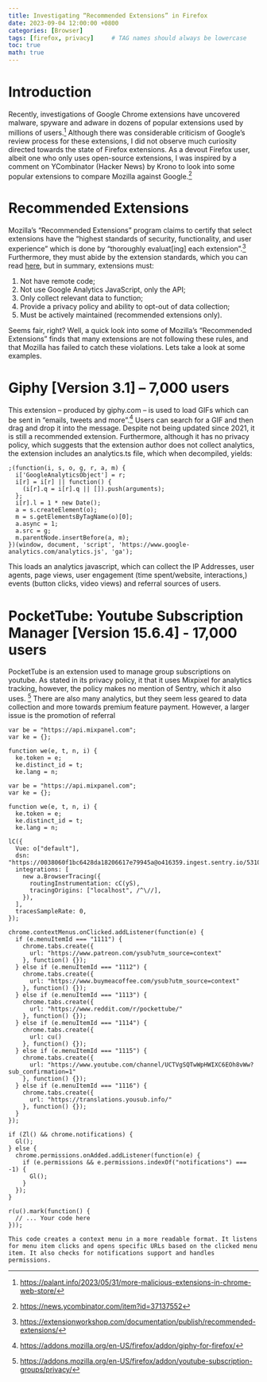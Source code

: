 ```yaml
---
title: Investigating “Recommended Extensions” in Firefox
date: 2023-09-04 12:00:00 +0800
categories: [Browser]
tags: [firefox, privacy]     # TAG names should always be lowercase
toc: true
math: true
---
```

# Introduction

Recently, investigations of Google Chrome extensions have uncovered malware, spyware and adware in dozens of popular extensions used by millions of users.[^footnote] Although there was considerable criticism of Google’s review process for these extensions, I did not observe much curiosity directed towards the state of Firefox extensions. As a devout Firefox user, albeit one who only uses open-source extensions, I was inspired by a comment on YCombinator (Hacker News) by Krono to look into some popular extensions to compare Mozilla against Google.[^footnote2]
	
# Recommended Extensions
Mozilla’s “Recommended Extensions” program claims to certify that select extensions have the “highest standards of security, functionality, and user experience” which is done by “thoroughly evaluat[ing] each extension”.[^footnote3] Furthermore, they must abide by the extension standards, which you can read [here](https://extensionworkshop.com/documentation/publish/add-on-policies/), but in summary, extensions must:
1. Not have remote code;
2. Not use Google Analytics JavaScript, only the API;
3. Only collect relevant data to function;
4. Provide a privacy policy and ability to opt-out of data collection;
5. Must be actively maintained (recommended extensions only).

Seems fair, right? Well, a quick look into some of Mozilla’s “Recommended Extensions” finds that many extensions are not following these rules, and that Mozilla has failed to catch these violations. Lets take a look at some examples.

# Giphy [Version 3.1] – 7,000 users

This extension – produced by giphy.com – is used to load GIFs which can be sent in “emails, tweets and more”.[^footnote4] Users can search for a GIF and then drag and drop it into the message. Despite not being updated since 2021, it is still a recommended extension. Furthermore, although it has no privacy policy, which suggests that the extension author does not collect analytics, the extension includes an analytics.ts file, which when decompiled, yields: 

```
;(function(i, s, o, g, r, a, m) {
  i['GoogleAnalyticsObject'] = r;
  i[r] = i[r] || function() {
    (i[r].q = i[r].q || []).push(arguments);
  };
  i[r].l = 1 * new Date();
  a = s.createElement(o);
  m = s.getElementsByTagName(o)[0];
  a.async = 1;
  a.src = g;
  m.parentNode.insertBefore(a, m);
})(window, document, 'script', 'https://www.google-analytics.com/analytics.js', 'ga');
```

This loads an analytics javascript, which can collect the IP Addresses, user agents, page views, user engagement (time spent/website, interactions,) events (button clicks, video views) and referral sources of users.

#  PocketTube: Youtube Subscription Manager [Version 15.6.4] - 17,000 users

PocketTube is an extension used to manage group subscriptions on youtube. As stated in its privacy policy, it that it uses Mixpixel for analytics tracking, however, the policy makes no mention of Sentry, which it also uses. [^footnote5] There are also many analytics, but they seem less geared to data collection and more towards premium feature payment. However, a larger issue is the promotion of referral 

```
var be = "https://api.mixpanel.com";
var ke = {};

function we(e, t, n, i) {
  ke.token = e;
  ke.distinct_id = t;
  ke.lang = n;
```

```
var be = "https://api.mixpanel.com";
var ke = {};

function we(e, t, n, i) {
  ke.token = e;
  ke.distinct_id = t;
  ke.lang = n;
```

```
lC({
  Vue: o["default"],
  dsn: "https://0038060f1bc6428da18206617e79945a@o416359.ingest.sentry.io/5310804",
  integrations: [
    new a.BrowserTracing({
      routingInstrumentation: cC(yS),
      tracingOrigins: ["localhost", /^\//],
    }),
  ],
  tracesSampleRate: 0,
});

```
```
chrome.contextMenus.onClicked.addListener(function(e) {
  if (e.menuItemId === "1111") {
    chrome.tabs.create({
      url: "https://www.patreon.com/ysub?utm_source=context"
    }, function() {});
  } else if (e.menuItemId === "1112") {
    chrome.tabs.create({
      url: "https://www.buymeacoffee.com/ysub?utm_source=context"
    }, function() {});
  } else if (e.menuItemId === "1113") {
    chrome.tabs.create({
      url: "https://www.reddit.com/r/pockettube/"
    }, function() {});
  } else if (e.menuItemId === "1114") {
    chrome.tabs.create({
      url: cu()
    }, function() {});
  } else if (e.menuItemId === "1115") {
    chrome.tabs.create({
      url: "https://www.youtube.com/channel/UCTVgSQTwWpHWIXC6EOh8vWw?sub_confirmation=1"
    }, function() {});
  } else if (e.menuItemId === "1116") {
    chrome.tabs.create({
      url: "https://translations.yousub.info/"
    }, function() {});
  }
});

if (Zl() && chrome.notifications) {
  Gl();
} else {
  chrome.permissions.onAdded.addListener(function(e) {
    if (e.permissions && e.permissions.indexOf("notifications") === -1) {
      Gl();
    }
  });
}

r(u().mark(function() {
  // ... Your code here
}));

This code creates a context menu in a more readable format. It listens for menu item clicks and opens specific URLs based on the clicked menu item. It also checks for notifications support and handles permissions.
```

[^footnote]: https://palant.info/2023/05/31/more-malicious-extensions-in-chrome-web-store/
[^footnote2]: https://news.ycombinator.com/item?id=37137552
[^footnote3]: https://extensionworkshop.com/documentation/publish/recommended-extensions/
[^footnote4]: https://addons.mozilla.org/en-US/firefox/addon/giphy-for-firefox/
[^footnote5]: https://addons.mozilla.org/en-US/firefox/addon/youtube-subscription-groups/privacy/
